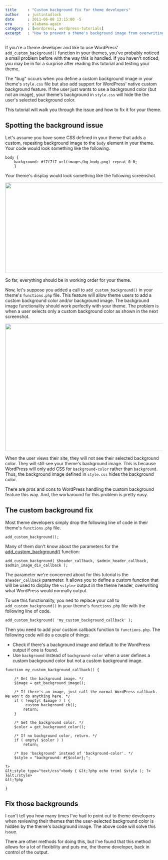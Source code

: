 ```yaml
---
title     : "Custom background fix for theme developers"
author    : justintadlock
date      : 2011-06-08 13:15:00 -5
era       : alabama-again
category  : [wordpress, wordpress-tutorials]
excerpt   : "How to prevent a theme's background image from overwriting the user-selected background color."
---
```


If you're a theme developer and like to use WordPress' <code>add_custom_background()</code> function in your themes, you've probably noticed a small problem before with the way this is handled.  If you haven't noticed, you may be in for a surprise after reading this tutorial and testing your theme.

The "bug" occurs when you define a custom background image in your theme's <code>style.css</code> file but also add support for WordPress' native custom background feature.  If the user just wants to use a background color (but not an image), your theme's background in <code>style.css</code> will hide the the user's selected background color.

This tutorial will walk you through the issue and how to fix it for your theme.

<h2>Spotting the background issue</h2>

Let's assume you have some CSS defined in your theme that adds a custom, repeating background image to the <code>body</code> element in your theme.  Your code would look something like the following.

```
body {
	background: #f7f7f7 url(images/bg-body.png) repeat 0 0;
	}
```

Your theme's display would look something like the following screenshot.

<img src="http://justintadlock.com/blog/wp-content/uploads/2011/06/custom-background.png" alt="" title="Custom theme background" width="600" height="288" class="aligncenter size-full wp-image-1962" />

So far, everything should be in working order for your theme.

Now, let's suppose you added a call to <code>add_custom_background()</code> in your theme's <code>functions.php</code> file.  This feature will allow theme users to add a custom background color and/or background image.  The background image functionality should work perfectly with your theme.  The problem is when a user selects only a custom background color as shown in the next screenshot.

<img src="http://justintadlock.com/blog/wp-content/uploads/2011/06/custom-background-color.png" alt="" title="Custom Background Color" width="600" height="406" class="aligncenter size-full wp-image-1964" />

When the user views their site, they will not see their selected background color.  They will still see your theme's background image.  This is because WordPress will only add CSS for <code>background-color</code> rather than <code>background</code>.  Thus, the background image defined in <code>style.css</code> hides the background color.

There are pros and cons to WordPress handling the custom background feature this way.  And, the workaround for this problem is pretty easy.

<h2>The custom background fix</h2>

Most theme developers simply drop the following line of code in their theme's <code>functions.php</code> file.

```
add_custom_background();
```

Many of them don't know about the parameters for the <a href="http://codex.wordpress.org/Function_Reference/add_custom_background" title="WordPress Codex: add_custom_background()">add_custom_background()</a> function:

```
add_custom_background( $header_callback, $admin_header_callback, $admin_image_div_callback );
```

The parameter we're concerned about for this tutorial is the <code>$header_callback</code> parameter.  It allows you to define a custom function that will be used to display the <code>&lt;style></code> output in the theme header, overwriting what WordPress would normally output.

To use this functionality, you ned to replace your call to <code>add_custom_background()</code> in your theme's <code>functions.php</code> file with the following line of code.

```
add_custom_background( 'my_custom_background_callback' );
```

Then you need to add your custom callback function to <code>functions.php</code>.  The following code will do a couple of things:

<ul>
	<li>Check if there's a background image and default to the WordPress output if one is found.</li>
	<li>Use <code>background</code> instead of <code>background-color</code> when a user defines a custom background color but not a custom background image.</li>
</ul>

```
function my_custom_background_callback() {

	/* Get the background image. */
	$image = get_background_image();

	/* If there's an image, just call the normal WordPress callback. We won't do anything here. */
	if ( !empty( $image ) ) {
		_custom_background_cb();
		return;
	}

	/* Get the background color. */
	$color = get_background_color();

	/* If no background color, return. */
	if ( empty( $color ) )
		return;

	/* Use 'background' instead of 'background-color'. */
	$style = "background: #{$color};";

?>
&lt;style type="text/css">body { &lt;?php echo trim( $style ); ?> }&lt;/style>
&lt;?php

}
```

<h2>Fix those backgrounds</h2>

I can't tell you how many times I've had to point out to theme developers when reviewing their themes that the user-selected background color is hidden by the theme's background image.  The above code will solve this issue.

There are other methods for doing this, but I've found that this method allows for a lot of flexibility and puts me, the theme developer, back in control of the output.

